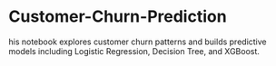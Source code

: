 # Customer-Churn-Prediction
his notebook explores customer churn patterns and builds predictive models including Logistic Regression, Decision Tree, and XGBoost.
